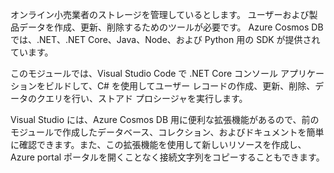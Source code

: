 オンライン小売業者のストレージを管理しているとします。 ユーザーおよび製品データを作成、更新、削除するためのツールが必要です。 Azure Cosmos DB では、.NET、.NET Core、Java、Node、および Python 用の SDK が提供されています。

このモジュールでは、Visual Studio Code で .NET Core コンソール アプリケーションをビルドして、C# を使用してユーザー レコードの作成、更新、削除、データのクエリを行い、ストアド プロシージャを実行します。

Visual Studio には、Azure Cosmos DB 用に便利な拡張機能があるので、前のモジュールで作成したデータベース、コレクション、およびドキュメントを簡単に確認できます。また、この拡張機能を使用して新しいリソースを作成し、Azure portal ポータルを開くことなく接続文字列をコピーすることもできます。
